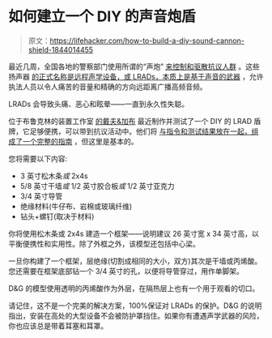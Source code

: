 # 如何建立一个 DIY 的声音炮盾

> 原文：<https://lifehacker.com/how-to-build-a-diy-sound-cannon-shield-1844014455>

最近几周，全国各地的警察部门使用所谓的“声炮” [来控制和驱散抗议人群](https://www.wweek.com/news/2020/06/05/portland-police-deployed-a-long-range-acoustic-device-thursday-night-as-crowd-control-device/) 。这些扬声器 [的正式名称是远程声学设备，或 LRADs，本质上是基于声音的武器](https://lifehacker.com/how-do-police-departments-acoustic-weapons-work-1843982813) ，允许执法人员以令人痛苦的音量和精确的方向远距离广播高频音频。



LRADs 会导致头痛、恶心和眩晕——一直到永久性失聪。

位于布鲁克林的装置工作室 [的戴夫&加布](https://www.daveandgabe.care/) 最近制作并测试了一个 DIY 的 LRAD 盾牌，它足够便携，可以带到抗议活动中。他们将 [与指令和测试结果放在一起，组成了一个完整的指南](https://docs.google.com/document/d/1rnaSvs_WMYmlymEBa2R8fFxBu4apEjH4uX9lRcib1ZM/edit) ，但这里是基本的。

您将需要以下内容:

*   3 英寸松木条*或* 2x4s
*   5/8 英寸干墙*或* 1/2 英寸胶合板*或* 1/2 英寸亚克力
*   3/4 英寸导管
*   绝缘材料(牛仔布、岩棉或玻璃纤维)
*   钻头+螺钉(取决于材料)

你将使用松木条或 2x4s 建造一个框架——说明建议 26 英寸宽 x 34 英寸高，以平衡便携性和实用性。除了外框之外，该模型还包括中心梁。

一旦你构建了一个框架，层绝缘(切割成相同的大小，双方)其次是干墙或丙烯酸。您还需要在框架底部钻一个 3/4 英寸的孔，以便将导管穿过，用作单脚架。

D&G 的模型使用透明的丙烯酸作为外层，在隔热层上也有一个用于观看的切口。

请记住，这不是一个完美的解决方案，100%保证对 LRADs 的保护。D&G 的说明指出，安装在高处的大型设备不会被防护罩挡住。如果你有遭遇声学武器的风险，你也应该总是带着耳塞和耳罩。